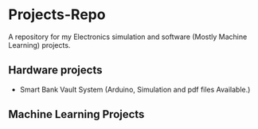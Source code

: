 # Projects-Repo
A repository for my Electronics simulation and software (Mostly Machine Learning) projects.

## Hardware projects 
* Smart Bank Vault System (Arduino, Simulation and pdf files Available.)


## Machine Learning Projects 

